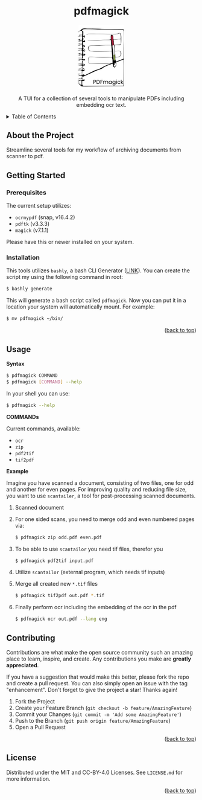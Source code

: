 <a name="readme-top"></a>

<!-- PROJECT Title -->
<h1 align="center">
pdfmagick
</h3>

<div align="center">
  <a href="https://github.com/tfoerst3r/particle_conversion">
    <img src="./docs/images/logo_pdfmagick.png" alt="Logo" width="120">
  </a>
</div>

<p align="center">
A TUI for a collection of several tools to manipulate PDFs including embedding ocr text.
</p>

<!-- TABLE OF CONTENTS -->
<details>
  <summary>Table of Contents</summary>
  <ol>
    <li><a href="#about-the-project">About The Project</a></li>
    <li>
      <a href="#getting-started">Getting Started</a>
      <ul>
        <li><a href="#prerequisites">Prerequisites</a></li>
        <li><a href="#installation">Installation</a></li>
      </ul>
    </li>
    <li><a href="#usage">Usage</a></li>
    <li><a href="#contributing">Contributing</a></li>
    <li><a href="#license">License</a></li>
  </ol>
</details>


<!--===================-->
<!-- ABOUT THE PROJECT -->
<!--===================-->
## About the Project
<!-- Some details about the motivation of the project-->

Streamline several tools for my workflow of archiving documents from scanner to pdf.

<!--=================-->
<!-- GETTING STARTED -->
<!--=================-->
## Getting Started
<!-- what does the script/program do-->

### Prerequisites
The current setup utilizes:

- `ocrmypdf` (snap, v16.4.2)
- `pdftk` (v3.3.3)
- `magick` (v7.1.1)

Please have this or newer installed on your system.

### Installation

This tools utilizes `bashly`, a bash CLI Generator ([LINK](https://github.com/DannyBen/bashly)). You can create the script my using the following command in root:

``` bash
$ bashly generate
```

This will generate a bash script called `pdfmagick`. Now you can put it in a location your system will automatically mount. For example:

``` bash
$ mv pdfmagick ~/bin/
```

<p align="right">(<a href="#readme-top">back to top</a>)</p>

<!-- USAGE EXAMPLES -->
## Usage

**Syntax**

``` bash
$ pdfmagick COMMAND
$ pdfmagick [COMMAND] --help
```

In your shell you can use:

``` bash
$ pdfmagick --help
```

**COMMANDs**

Current commands, available:

- `ocr`
- `zip`
- `pdf2tif`
- `tif2pdf`
 

**Example**

Imagine you have scanned a document, consisting of two files, one for odd and another for even pages. For improving quality and reducing file size, you want to use `scantailer`, a tool for post-processing scanned documents.

1. Scanned document
1. For one sided scans, you need to merge odd and even numbered pages via:
    
    ``` bash
    $ pdfmagick zip odd.pdf even.pdf
    ```

1. To be able to use `scantailor` you need tif files, therefor you 
    
    ``` bash
    $ pdfmagick pdf2tif input.pdf
    ```

1. Utilize `scantailor` (external program, which needs tif inputs)
1. Merge all created new `*.tif` files

    ``` bash
    $ pdfmagick tif2pdf out.pdf *.tif
    ```
1. Finally perform ocr including the embedding of the ocr in the pdf

    ``` bash
    $ pdfmagick ocr out.pdf --lang eng
    ```

<!-- CONTRIBUTING -->
## Contributing

Contributions are what make the open source community such an amazing place to learn, inspire, and create. Any contributions you make are **greatly appreciated**.

If you have a suggestion that would make this better, please fork the repo and create a pull request. You can also simply open an issue with the tag "enhancement".
Don't forget to give the project a star! Thanks again!

1. Fork the Project
2. Create your Feature Branch (`git checkout -b feature/AmazingFeature`)
3. Commit your Changes (`git commit -m 'Add some AmazingFeature'`)
4. Push to the Branch (`git push origin feature/AmazingFeature`)
5. Open a Pull Request

<p align="right">(<a href="#readme-top">back to top</a>)</p>

<!-- LICENSE -->
## License

Distributed under the MIT and CC-BY-4.0 Licenses. See `LICENSE.md` for more information.

<p align="right">(<a href="#readme-top">back to top</a>)</p>

